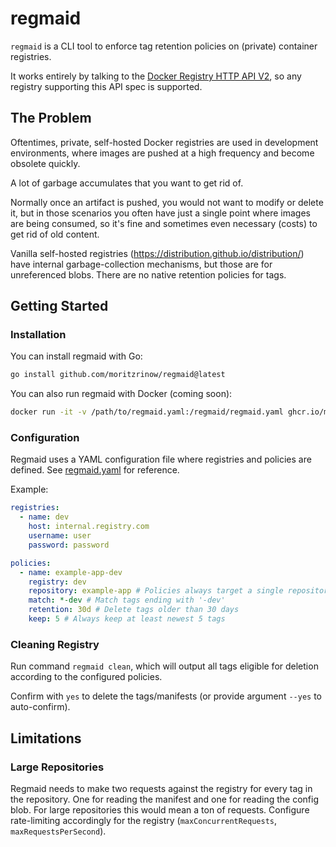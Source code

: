 # regmaid 

`regmaid` is a CLI tool to enforce tag retention policies on (private) container registries.

It works entirely by talking to the [Docker Registry HTTP API V2](https://docker-docs.uclv.cu/registry/spec/api/), so any registry supporting this API spec is supported.

## The Problem
Oftentimes, private, self-hosted Docker registries are used in development environments, where images are pushed at a high frequency and become obsolete quickly.

A lot of garbage accumulates that you want to get rid of.

Normally once an artifact is pushed, you would not want to modify or delete it, but in those scenarios you often have just a single point where images are being consumed, so it's fine and sometimes even necessary (costs) to get rid of old content.

Vanilla self-hosted registries (https://distribution.github.io/distribution/) have internal garbage-collection mechanisms, but those are for unreferenced blobs. There are no native retention policies for tags.

## Getting Started

### Installation

You can install regmaid with Go:
```sh
go install github.com/moritzrinow/regmaid@latest
```

You can also run regmaid with Docker (coming soon):
```sh
docker run -it -v /path/to/regmaid.yaml:/regmaid/regmaid.yaml ghcr.io/moritzrinow/regmaid:latest
```

### Configuration
Regmaid uses a YAML configuration file where registries and policies are defined. See [regmaid.yaml](regmaid.yaml) for reference.

Example:
```yaml
registries:
  - name: dev
    host: internal.registry.com
    username: user
    password: password

policies:
  - name: example-app-dev
    registry: dev
    repository: example-app # Policies always target a single repository
    match: *-dev # Match tags ending with '-dev'
    retention: 30d # Delete tags older than 30 days
    keep: 5 # Always keep at least newest 5 tags
```

### Cleaning Registry

Run command `regmaid clean`, which will output all tags eligible for deletion according to the configured policies.

Confirm with `yes` to delete the tags/manifests (or provide argument `--yes` to auto-confirm).

## Limitations

### Large Repositories

Regmaid needs to make two requests against the registry for every tag in the repository. One for reading the manifest and one for reading the config blob. For large repositories this would mean a ton of requests. Configure rate-limiting accordingly for the registry (`maxConcurrentRequests`, `maxRequestsPerSecond`).
